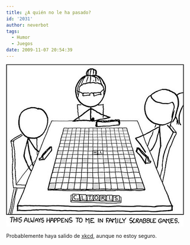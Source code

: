 ```yaml
---
title: ¿A quién no le ha pasado?
id: '2031'
author: neverbot
tags:
  - Humor
  - Juegos
date: 2009-11-07 20:54:39
---
```


![200911072053.jpg](./a-quien-no-le-ha-pasado/200911072053.jpg)

Probablemente haya salido de [xkcd](http://xkcd.com/), aunque no estoy seguro.